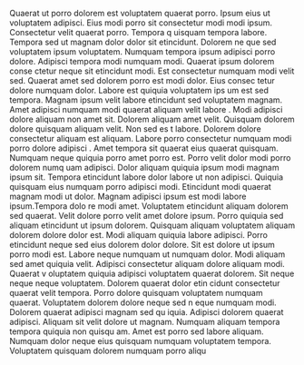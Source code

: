 Quaerat ut porro dolorem est voluptatem quaerat porro. Ipsum eius ut voluptatem
 adipisci. Eius modi porro sit consectetur modi modi ipsum. Consectetur velit quaerat porro. Tempora q
uisquam tempora labore.  Tempora sed ut magnam dolor dolor sit etincidunt. Dolorem ne
que sed voluptatem ipsum voluptatem. Numquam tempora ipsum adipisci porro dolore. Adipisci tempora modi numquam modi. Quaerat ipsum dolorem conse
ctetur neque sit etincidunt modi. Est consectetur numquam modi velit sed. Quaerat amet sed dolorem porro est modi dolor. Eius consec
tetur dolore numquam dolor. Labore est quiquia voluptatem ips
um est sed tempora.  Magnam ipsum velit labore etincidunt sed voluptatem magnam. Amet adipisci numquam modi quaerat aliquam velit labore
. Modi adipisci dolore aliquam non amet sit. Dolorem aliquam amet velit. Quisquam dolorem dolore quisquam aliquam velit. Non sed es
t labore. Dolorem dolore consectetur aliquam est aliquam. Labore porro consectetur numquam modi porro dolore adipisci
. Amet tempora sit quaerat eius quaerat quisquam. Numquam neque quiquia porro amet porro est.  Porro velit dolor modi porro dolorem numq
uam adipisci. Dolor aliquam quiquia ipsum modi magnam ipsum sit. Tempora etincidunt labore dolor labore ut non adipisci. Quiquia quisquam eius
 numquam porro adipisci modi. Etincidunt modi quaerat magnam modi ut dolor. Magnam adipisci ipsum est modi labore ipsum.Tempora dolo
re modi amet. Voluptatem etincidunt aliquam dolorem sed quaerat. Velit dolore porro velit amet dolore ipsum. Porro
 quiquia sed aliquam etincidunt ut ipsum dolorem. Quisquam aliquam voluptatem aliquam dolorem dolore dolor est. Modi aliquam
 quiquia labore adipisci. Porro etincidunt neque sed eius dolorem dolor dolore. Sit est dolore ut ipsum porro modi est.  Labore neque numquam
 ut numquam dolor. Modi aliquam sed amet quiquia velit. Adipisci consectetur aliquam dolore aliquam modi. Quaerat v
oluptatem quiquia adipisci voluptatem quaerat dolorem. Sit neque neque neque voluptatem. Dolorem quaerat dolor etin
cidunt consectetur quaerat velit tempora. Porro dolore quisquam voluptatem numquam quaerat. Voluptatem dolorem dolore neque sed n
eque numquam modi. Dolorem quaerat adipisci magnam sed qu
iquia.  Adipisci dolorem quaerat adipisci. Aliquam sit velit dolore ut magnam. Numquam aliquam tempora tempora quiquia non quisqu
am. Amet est porro sed labore aliquam. Numquam dolor neque eius quisquam numquam voluptatem tempora. Voluptatem quisquam dolorem numquam porro aliqu
